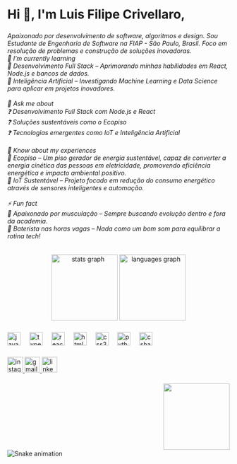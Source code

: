 <h1 align="left">Hi 👋, I'm Luis Filipe Crivellaro,</h1>

###

<h6 align="left">Apaixonado por desenvolvimento de software, algoritmos e design. Sou Estudante de Engenharia de Software na FIAP - São Paulo, Brasil. Foco em resolução de problemas e construção de soluções inovadoras.<br>🌱 I’m currently learning<br>📌 Desenvolvimento Full Stack – Aprimorando minhas habilidades em React, Node.js e bancos de dados.<br>📌 Inteligência Artificial – Investigando Machine Learning e Data Science para aplicar em projetos inovadores.<br><br>💬 Ask me about<br>❓ Desenvolvimento Full Stack com Node.js e React<br>❓ Soluções sustentáveis como o Ecopiso<br>❓ Tecnologias emergentes como IoT e Inteligência Artificial<br><br>📄 Know about my experiences<br>🔋 Ecopiso – Um piso gerador de energia sustentável, capaz de converter a energia cinética das pessoas em eletricidade, promovendo eficiência energética e impacto ambiental positivo.<br>📡 IoT Sustentável – Projeto focado em redução do consumo energético através de sensores inteligentes e automação.<br><br>⚡ Fun fact<br>💪 Apaixonado por musculação – Sempre buscando evolução dentro e fora da academia.<br>🥁 Baterista nas horas vagas – Nada como um bom som para equilibrar a rotina tech!</h6>

###

<div align="center">
  <img src="https://github-readme-stats.vercel.app/api?username=LuisCrivellaro&hide_title=false&hide_rank=false&show_icons=true&include_all_commits=true&count_private=true&disable_animations=false&theme=dracula&locale=en&hide_border=false" height="150" alt="stats graph"  />
  <img src="https://github-readme-stats.vercel.app/api/top-langs?username=LuisCrivellaro&locale=en&hide_title=false&layout=compact&card_width=320&langs_count=5&theme=dracula&hide_border=false" height="150" alt="languages graph"  />
</div>

###

<div align="left">
  <img src="https://cdn.jsdelivr.net/gh/devicons/devicon/icons/javascript/javascript-original.svg" height="30" alt="javascript logo"  />
  <img width="12" />
  <img src="https://cdn.jsdelivr.net/gh/devicons/devicon/icons/typescript/typescript-original.svg" height="30" alt="typescript logo"  />
  <img width="12" />
  <img src="https://cdn.jsdelivr.net/gh/devicons/devicon/icons/react/react-original.svg" height="30" alt="react logo"  />
  <img width="12" />
  <img src="https://cdn.jsdelivr.net/gh/devicons/devicon/icons/html5/html5-original.svg" height="30" alt="html5 logo"  />
  <img width="12" />
  <img src="https://cdn.jsdelivr.net/gh/devicons/devicon/icons/css3/css3-original.svg" height="30" alt="css3 logo"  />
  <img width="12" />
  <img src="https://cdn.jsdelivr.net/gh/devicons/devicon/icons/python/python-original.svg" height="30" alt="python logo"  />
  <img width="12" />
  <img src="https://cdn.jsdelivr.net/gh/devicons/devicon/icons/csharp/csharp-original.svg" height="30" alt="csharp logo"  />
</div>

###

<div align="left">
  <a href="https://www.instagram.com/lipe.crivellaro?igsh=dm1uYmh3a3NheTVu&utm_source=qr" target="_blank">
    <img src="https://img.shields.io/static/v1?message=Instagram&logo=instagram&label=&color=E4405F&logoColor=white&labelColor=&style=for-the-badge" height="35" alt="instagram logo"  />
  </a>
  <a href="lipecrivellaro468@gmail.com" target="_blank">
    <img src="https://img.shields.io/static/v1?message=Gmail&logo=gmail&label=&color=D14836&logoColor=white&labelColor=&style=for-the-badge" height="35" alt="gmail logo"  />
  </a>
  <a href="https://www.linkedin.com/in/luis-filipe-crivellaro-8b7873304?utm_source=share&utm_campaign=share_via&utm_content=profile&utm_medium=ios_app" target="_blank">
    <img src="https://img.shields.io/static/v1?message=LinkedIn&logo=linkedin&label=&color=0077B5&logoColor=white&labelColor=&style=for-the-badge" height="35" alt="linkedin logo"  />
  </a>
</div>

###

<img align="right" height="150" src="https://user-images.githubusercontent.com/74038190/212749171-b84692a8-2b04-4e3b-93ca-ac14705da224.gif"  />

###

<br clear="both">

<img src="https://raw.githubusercontent.com/LuisCrivellaro/LuisCrivellaro/output/snake.svg" alt="Snake animation" />

###
